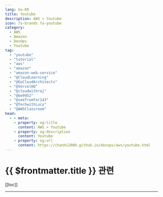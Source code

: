 ```yaml
---
lang: ko-KR
title: Youtube
description: AWS > Youtube
icon: fa-brands fa-youtube
category:
  - AWS
  - Amazon
  - DevOps
  - Youtube
tag: 
  - "youtube"
  - "tutorial"
  - "aws"
  - "amazon"
  - "amazon-web-service"
  - "@CloudLearning"
  - "@GoCloudArchitects"
  - "@VercelHQ"
  - "@cloudwithraj"
  - "@be9952"
  - "@seefromfar143"
  - "@TechwithLucy"
  - "@AWSClassroom"
head:
  - - meta:
    - property: og:title
      content: AWS > Youtube
    - property: og:description
      content: Youtube
    - property: og:url
      content: https://chanhi2000.github.io/devops/aws/youtube.html
---
```


# {{ $frontmatter.title }} 관련

[[toc]]

---

<MyYouTubeItems jsonName="yu-amazonwebservices" /><!-- Amazon Web Services -->
<MyYouTubeItems jsonName="yu-CloudLearning" /><!-- Cloud Learning -->
<MyYouTubeItems jsonName="yu-GoCloudArchitects" /><!-- Go Cloud Architects -->
<MyYouTubeItems jsonName="yu-VercelHQ" /><!-- Vercel -->
<MyYouTubeItems jsonName="yu-cloudwithraj" /><!-- Cloud With Raj -->
<MyYouTubeItems jsonName="yu-be9952" /><!-- KBS -->
<MyYouTubeItems jsonName="yu-seefromfar143" /><!-- Ankit Malhotra -->
<MyYouTubeItems jsonName="yu-TechwithLucy" /><!-- Tech With Lucy -->
<MyYouTubeItems jsonName="yu-AWSClassroom" /><!-- AWS 강의실 -->
<MyYouTubeItems jsonName="yu-UnusAWS" /><!-- Unus AWS -->
<MyYouTubeItems jsonName="yu-DevOps4solutions" /><!-- DevOps4solutions -->
<MyYouTubeItems jsonName="yu-cloudvikings" /><!-- Cloud Vikings -->
<MyYouTubeItems jsonName="yu-TinyTechnicalTutorials" /><!-- Tiny Technical Tutorials -->
<MyYouTubeItems jsonName="yu-SurajinCloud" /><!-- Suraj in Cloud" -->
<MyYouTubeItems jsonName="yu-FauziyyahZak1" /><!-- FauziyyahZak -->
<MyYouTubeItems jsonName="yu-awsdevopsniche11" /><!-- awsdevopsniche11 -->
<MyYouTubeItems jsonName="yu-AWSwithChetan" /><!-- AWS with Chetan -->
<MyYouTubeItems jsonName="yu-nepaltech1385" /><!-- NepalTechTube -->
<MyYouTubeItems jsonName="yu-KyounRrock" /><!-- Kyeongrok Kim -->
<MyYouTubeItems jsonName="yu-NetworkShield" /><!-- Network Shield -->
<MyYouTubeItems jsonName="yu-_woorimit" /><!-- 우리밋 -->
<MyYouTubeItems jsonName="yu-project-man" /><!-- 프로젝트 박스 -->
<MyYouTubeItems jsonName="yu-smbdevops" /><!-- SMB DevOps -->
<MyYouTubeItems jsonName="yu-GouravSharma" /><!-- Gaurav Sharma -->
<MyYouTubeItems jsonName="yu-ByteMonk" /><!-- ByteMonk -->
<MyYouTubeItems jsonName="yu-kodedge" /><!-- kodEdge -->
<MyYouTubeItems jsonName="yu-ttabae-learn" /><!-- TTABAE-LEARN -->
<MyYouTubeItems jsonName="yu-BeABetterDev" /><!-- Be A Better Dev -->
<MyYouTubeItems jsonName="yu-Bitovi" /><!-- Bitovi -->
<MyYouTubeItems jsonName="yu-vBrownBag" /><!-- vBrownBag -->
<MyYouTubeItems jsonName="yu-Thetips4you" /><!-- Thetips4you -->
<MyYouTubeItems jsonName="yu-itrun" /><!-- 형님IT -->
<MyYouTubeItems jsonName="yu-Akbun" /><!-- 악분 일상 -->
<MyYouTubeItems jsonName="yu-SiliconBrighton" /><!-- Silicon Brighton -->
<MyYouTubeItems jsonName="yu-with2511" /><!-- 기술노트with 알렉 -->
<MyYouTubeItems jsonName="yu-RahulWagh" /><!-- Rahul Wagh -->
<MyYouTubeItems jsonName="yu-SergeyKargopolov" /><!-- Sergey Kargopolov -->
<MyYouTubeItems jsonName="yu-homebrewhenry" /><!-- Homebrew Henry -->
<MyYouTubeItems jsonName="yu-KodeKloud" /><!-- KodeKloud -->
<MyYouTubeItems jsonName="yu-44BITSTV" /><!-- 44BITS -->
<MyYouTubeItems jsonName="yu-GreatStackDev" /><!-- GreatStack -->
<MyYouTubeItems jsonName="yu-kuzemkon" /><!-- Yurii Kuzemko -->
<MyYouTubeItems jsonName="yu-ajudmeister" /><!-- Andreas Jud -->
<MyYouTubeItems jsonName="yu-JavaHomeCloud" /><!-- Java Home Cloud -->
<MyYouTubeItems jsonName="yu-AWSKorea" /><!-- Amazon Web Services Korea -->
<MyYouTubeItems jsonName="yu-a101lab" /><!-- AI101 -->
<MyYouTubeItems jsonName="yu-pyrasistv" /><!-- 이재홍TV -->
<MyYouTubeItems jsonName="yu-oharaandrew314" /><!-- Andrew O'Hara -->
<MyYouTubeItems jsonName="yu-aosp_android_tollcafe" /><!-- AOSP »» Android »» AI »» Tech News to Go -->
<MyYouTubeItems jsonName="yu-toptechskills" /><!-- Percy Grunwald from TopTechSkills -->
<MyYouTubeItems jsonName="yu-RamNJava" /><!-- Ram N Java -->
<MyYouTubeItems jsonName="yu-AZisk" /><!-- Alex Ziskind -->
<MyYouTubeItems jsonName="yu-HiteshCodeLab" /><!-- Hitesh Choudhary -->
<MyYouTubeItems jsonName="yu-mcodeM" /><!-- 메타코드M -->
<MyYouTubeItems jsonName="yu-kimpalbok" /><!-- 김팔복TV -->
<MyYouTubeItems jsonName="yu-cloudchamp" /><!-- Cloud Champ -->
<MyYouTubeItems jsonName="yu-jscode-official" /><!-- JSCODE 박재성 -->
<MyYouTubeItems jsonName="yu-Cloudcastnepal" /><!-- CloudCast Nepal -->
<MyYouTubeItems jsonName="yu-IanWootten" /><!-- Ian Wootten -->

<TagLinks />